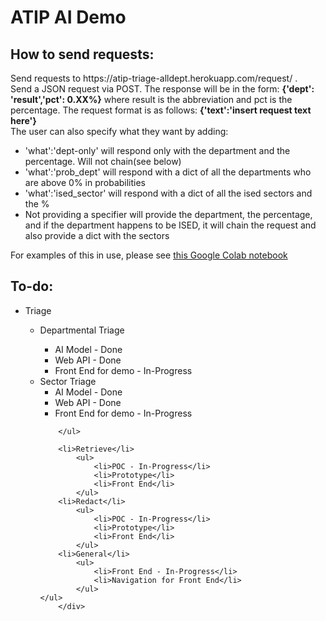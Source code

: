 <h1>ATIP AI Demo</h1>
        <div>
            <h2>How to send requests:</h2>
            <p>Send requests to https://atip-triage-alldept.herokuapp.com/request/ .<br>
            Send a JSON request via POST. The response will be in the form: <strong>{'dept': 'result','pct': 0.XX%}</strong> where result is the abbreviation and pct is the percentage. The request format is as follows: <strong>{'text':'insert request text here'}</strong> <br>
            The user can also specify what they want by adding:
            <ul>
                <li>'what':'dept-only' will respond only with the department and the percentage. Will not chain(see below) </li>
                <li>'what':'prob_dept' will respond with a dict of all the departments who are above 0% in probabilities</li>
                <li>'what':'ised_sector' will respond with a dict of all the ised sectors and the %</li>
                <li>Not providing a specifier will provide the department, the percentage, and if the department happens to be ISED, it will chain the request and also provide a dict with the sectors</li>
            </ul>
            For examples of this in use, please see <a href='https://colab.research.google.com/drive/1zdn512if6NgA1PCyY5gqyf-GlkUskvPK'>this Google Colab notebook</a>
            </p>
        </div>
        <div>
            <h2>To-do:</h2>
    <ul>
        <li>Triage</li>
        <ul>
            <li>Departmental Triage</li>
            <ul>
                <li>AI Model - Done</li>
                <li>Web API - Done</li>
                <li>Front End for demo - In-Progress</li>
            </ul>
            <li>Sector Triage
                        <ul>
                <li>AI Model - Done</li>
                <li>Web API - Done</li>
                <li>Front End for demo - In-Progress</li>
            </ul>
            </li>

        </ul>

        <li>Retrieve</li>
            <ul>
                <li>POC - In-Progress</li>
                <li>Prototype</li>
                <li>Front End</li>
            </ul>
        <li>Redact</li>
            <ul>
                <li>POC - In-Progress</li>
                <li>Prototype</li>
                <li>Front End</li>
            </ul>
        <li>General</li>
            <ul>
                <li>Front End - In-Progress</li>
                <li>Navigation for Front End</li>
            </ul>
    </ul>
        </div>
